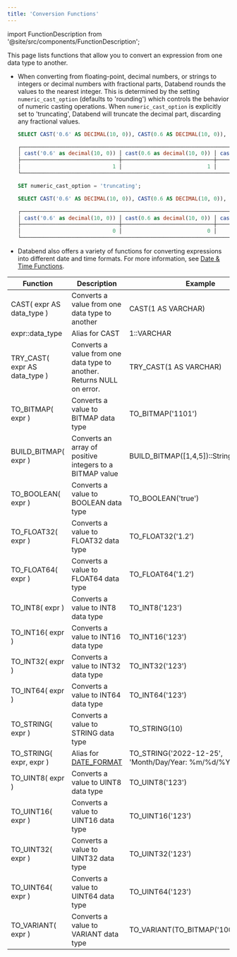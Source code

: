 ```yaml
---
title: 'Conversion Functions'
---
```


import FunctionDescription from '@site/src/components/FunctionDescription';

<FunctionDescription description="Introduced or updated: v1.2.187"/>

This page lists functions that allow you to convert an expression from one data type to another.

- When converting from floating-point, decimal numbers, or strings to integers or decimal numbers with fractional parts, Databend rounds the values to the nearest integer. This is determined by the setting `numeric_cast_option` (defaults to 'rounding') which controls the behavior of numeric casting operations. When `numeric_cast_option` is explicitly set to 'truncating', Databend will truncate the decimal part, discarding any fractional values.

    ```sql title='Example:'
    SELECT CAST('0.6' AS DECIMAL(10, 0)), CAST(0.6 AS DECIMAL(10, 0)), CAST(1.5 AS INT);

    ┌──────────────────────────────────────────────────────────────────────────────────┐
    │ cast('0.6' as decimal(10, 0)) │ cast(0.6 as decimal(10, 0)) │ cast(1.5 as int32) │
    ├───────────────────────────────┼─────────────────────────────┼────────────────────┤
    │                             1 │                           1 │                  2 │
    └──────────────────────────────────────────────────────────────────────────────────┘

    SET numeric_cast_option = 'truncating';

    SELECT CAST('0.6' AS DECIMAL(10, 0)), CAST(0.6 AS DECIMAL(10, 0)), CAST(1.5 AS INT);

    ┌──────────────────────────────────────────────────────────────────────────────────┐
    │ cast('0.6' as decimal(10, 0)) │ cast(0.6 as decimal(10, 0)) │ cast(1.5 as int32) │
    ├───────────────────────────────┼─────────────────────────────┼────────────────────┤
    │                             0 │                           0 │                  1 │
    └──────────────────────────────────────────────────────────────────────────────────┘
    ```

- Databend also offers a variety of functions for converting expressions into different date and time formats. For more information, see [Date & Time Functions](../30-datetime-functions/index.md).

| Function                      | Description                                                            | Example                                             | Result                     |
|-------------------------------|------------------------------------------------------------------------|-----------------------------------------------------|----------------------------|
| CAST( expr AS data_type )     | Converts a value from one data type to another                         | CAST(1 AS VARCHAR)                                  | 1                          |
| expr::data_type               | Alias for CAST                                                         | 1::VARCHAR                                          | 1                          |
| TRY_CAST( expr AS data_type ) | Converts a value from one data type to another. Returns NULL on error. | TRY_CAST(1 AS VARCHAR)                              | 1                          |
| TO_BITMAP( expr )             | Converts a value to BITMAP data type                                   | TO_BITMAP('1101')                                   | 1101                       |
| BUILD_BITMAP( expr )          | Converts an array of positive integers to a BITMAP value                        | BUILD_BITMAP([1,4,5])::String | 1,4,5 |
| TO_BOOLEAN( expr )            | Converts a value to BOOLEAN data type                                  | TO_BOOLEAN('true')                                  | 1                          |
| TO_FLOAT32( expr )            | Converts a value to FLOAT32 data type                                  | TO_FLOAT32('1.2')                                   | 1.2                        |
| TO_FLOAT64( expr )            | Converts a value to FLOAT64 data type                                  | TO_FLOAT64('1.2')                                   | 1.2                        |
| TO_INT8( expr )               | Converts a value to INT8 data type                                     | TO_INT8('123')                                      | 123                        |
| TO_INT16( expr )              | Converts a value to INT16 data type                                    | TO_INT16('123')                                     | 123                        |
| TO_INT32( expr )              | Converts a value to INT32 data type                                    | TO_INT32('123')                                     | 123                        |
| TO_INT64( expr )              | Converts a value to INT64 data type                                    | TO_INT64('123')                                     | 123                        |
| TO_STRING( expr )             | Converts a value to STRING data type                                   | TO_STRING(10)                                       | 10                         |
| TO_STRING( expr, expr )       | Alias for [DATE_FORMAT](../30-datetime-functions/dateformat.md)         | TO_STRING('2022-12-25', 'Month/Day/Year: %m/%d/%Y') | Month/Day/Year: 12/25/2022 |
| TO_UINT8( expr )              | Converts a value to UINT8 data type                                    | TO_UINT8('123')                                     | 123                        |
| TO_UINT16( expr )             | Converts a value to UINT16 data type                                   | TO_UINT16('123')                                    | 123                        |
| TO_UINT32( expr )             | Converts a value to UINT32 data type                                   | TO_UINT32('123')                                    | 123                        |
| TO_UINT64( expr )             | Converts a value to UINT64 data type                                   | TO_UINT64('123')                                    | 123                        |
| TO_VARIANT( expr )            | Converts a value to VARIANT data type | TO_VARIANT(TO_BITMAP('100,200,300')) | [100,200,300] |
